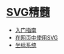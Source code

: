 # [SVG精髓](https://book.douban.com/subject/26640057/)

* [入门指南](./chapter1)
* [在网页中使用SVG](./chapter2)
* [坐标系统](./chapter3)
